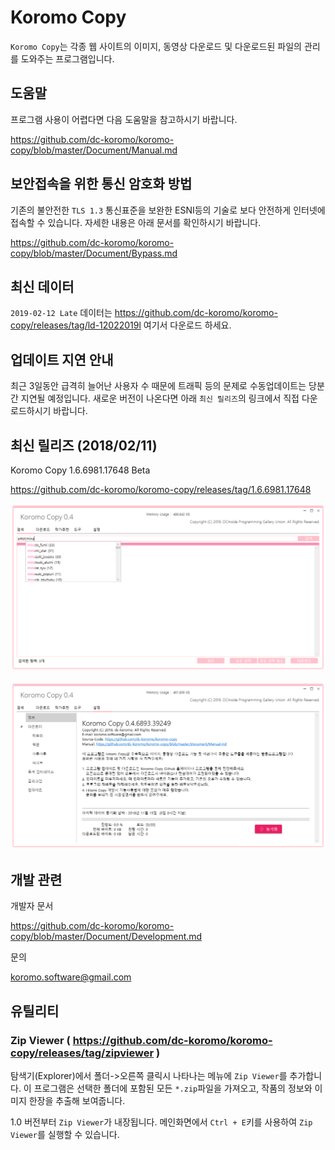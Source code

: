 # Koromo Copy

`Koromo Copy`는 각종 웹 사이트의 이미지, 동영상 다운로드 및 다운로드된 파일의 관리를 도와주는 프로그램입니다.

## 도움말

프로그램 사용이 어렵다면 다음 도움말을 참고하시기 바랍니다.

https://github.com/dc-koromo/koromo-copy/blob/master/Document/Manual.md

## 보안접속을 위한 통신 암호화 방법

기존의 불안전한 `TLS 1.3` 통신표준을 보완한 ESNI등의 기술로 보다 안전하게 인터넷에 접속할 수 있습니다. 자세한 내용은 아래 문서를 확인하시기 바랍니다.

https://github.com/dc-koromo/koromo-copy/blob/master/Document/Bypass.md

## 최신 데이터

`2019-02-12 Late` 데이터는 https://github.com/dc-koromo/koromo-copy/releases/tag/ld-12022019l 여기서 다운로드 하세요.

## 업데이트 지연 안내

최근 3일동안 급격히 늘어난 사용자 수 때문에 트래픽 등의 문제로 수동업데이트는 당분간 지연될 예정입니다.
새로운 버전이 나온다면 아래 `최신 릴리즈`의 링크에서 직접 다운로드하시기 바랍니다.

## 최신 릴리즈 (2018/02/11)

Koromo Copy 1.6.6981.17648 Beta

https://github.com/dc-koromo/koromo-copy/releases/tag/1.6.6981.17648

![hitomi history](Document/Images/1.png)

![hitomi history](Document/Images/2.png)

## 개발 관련

개발자 문서

https://github.com/dc-koromo/koromo-copy/blob/master/Document/Development.md

문의

koromo.software@gmail.com

## 유틸리티

### Zip Viewer ( https://github.com/dc-koromo/koromo-copy/releases/tag/zipviewer )

탐색기(Explorer)에서 폴더->오른쪽 클릭시 나타나는 메뉴에 `Zip Viewer`를 추가합니다.
이 프로그램은 선택한 폴더에 포함된 모든 `*.zip`파일을 가져오고, 작품의 정보와 이미지 한장을 추출해 보여줍니다.

1.0 버전부터 `Zip Viewer`가 내장됩니다. 메인화면에서 `Ctrl + E`키를 사용하여 `Zip Viewer`를 실행할 수 있습니다.